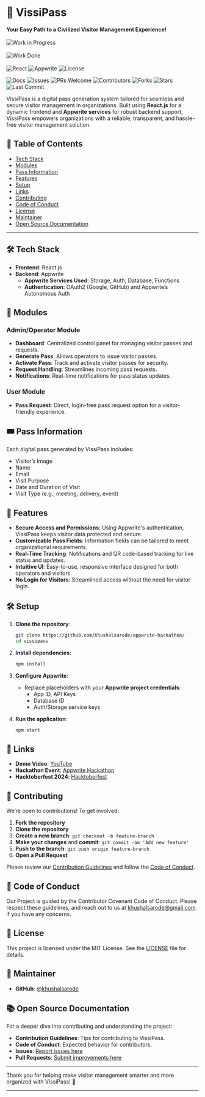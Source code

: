 # 🎫 VissiPass
**Your Easy Path to a Civilized Visitor Management Experience!** <br> <br>
![Work in Progress](https://img.shields.io/badge/Work_in_Progress-Yes-green)<br><br>
![Work Done](https://img.shields.io/badge/Progress-97%25-brightgreen)<br><br>
![React](https://img.shields.io/badge/frontend-react-blue?logo=react&logoColor=white)
![Appwrite](https://img.shields.io/badge/backend-appwrite-red?logo=appwrite&logoColor=white)
![License](https://img.shields.io/badge/license-Apache%202.0-blue)
<!-- ![Visitors](https://visitor-badge.laobi.icu/badge?page_id=khushalsarode.appwrite-hackathon) -->
 <!-- ![Repo Size](https://img.shields.io/github/repo-size/khushalsarode.appwrite-hackathon) -->
![Docs](https://img.shields.io/badge/docs-complete-brightgreen)
![Issues](https://img.shields.io/github/issues/khushalsarode/appwrite-hackathon)
![PRs Welcome](https://img.shields.io/badge/PRs-welcome-brightgreen)
![Contributors](https://img.shields.io/github/contributors/khushalsarode/appwrite-hackathon)
![Forks](https://img.shields.io/github/forks/khushalsarode/appwrite-hackathon?style=social)
![Stars](https://img.shields.io/github/stars/khushalsarode/appwrite-hackathon?style=social)
![Last Commit](https://img.shields.io/github/last-commit/khushalsarode/appwrite-hackathon)


VissiPass is a digital pass generation system tailored for seamless and secure visitor management in organizations. Built using **React.js** for a dynamic frontend and **Appwrite services** for robust backend support, VissiPass empowers organizations with a reliable, transparent, and hassle-free visitor management solution. 

## 📑 Table of Contents
- [Tech Stack](#tech-stack)
- [Modules](#modules)
- [Pass Information](#pass-information)
- [Features](#features)
- [Setup](#setup)
- [Links](#links)
- [Contributing](#contributing)
- [Code of Conduct](#code-of-conduct)
- [License](#license)
- [Maintainer](#maintainer)
- [Open Source Documentation](#open-source-documentation)

---

## 🛠 Tech Stack
- **Frontend**: React.js
- **Backend**: Appwrite
  - **Appwrite Services Used**: Storage, Auth, Database, Functions
  - **Authentication**: OAuth2 (Google, GitHub) and Appwrite’s Autonomous Auth

## 🧩 Modules

### Admin/Operator Module
- **Dashboard**: Centralized control panel for managing visitor passes and requests.
- **Generate Pass**: Allows operators to issue visitor passes.
- **Activate Pass**: Track and activate visitor passes for security.
- **Request Handling**: Streamlines incoming pass requests.
- **Notifications**: Real-time notifications for pass status updates.

### User Module
- **Pass Request**: Direct, login-free pass request option for a visitor-friendly experience.

## 🎟 Pass Information
Each digital pass generated by VissiPass includes:
- Visitor’s Image
- Name
- Email
- Visit Purpose
- Date and Duration of Visit
- Visit Type (e.g., meeting, delivery, event)

## 🚀 Features
- **Secure Access and Permissions**: Using Appwrite's authentication, VissiPass keeps visitor data protected and secure.
- **Customizable Pass Fields**: Information fields can be tailored to meet organizational requirements.
- **Real-Time Tracking**: Notifications and QR code-based tracking for live status and updates.
- **Intuitive UI**: Easy-to-use, responsive interface designed for both operators and visitors.
- **No Login for Visitors**: Streamlined access without the need for visitor login.

## 🛠️ Setup

1. **Clone the repository**:
   ```bash
   git clone https://github.com/Khushalsarode/appwrite-hackathon/
   cd vissipass
   ```

2. **Install dependencies**:
   ```bash
   npm install
   ```

4. **Configure Appwrite**:
   - Replace placeholders with your **Appwrite project credentials**:
      - App ID, API Keys
      - Database ID
      - Auth/Storage service keys

5. **Run the application**:
   ```bash
   npm start
   ```

## 🔗 Links
- **Demo Video**: [YouTube](https://youtu.be/Qmpllvp_ccc)
- **Hackathon Event**: [Appwrite Hackathon](https://appwrite.io/blog/post/appwrite-hacktoberfest-hackathon-2024)
- **Hacktoberfest 2024**: [Hacktoberfest](https://hacktoberfest.com/participation/)

## 🤝 Contributing
We’re open to contributions! To get involved:
1. **Fork the repository**
2. **Clone the repository** 
3. **Create a new branch**: `git checkout -b feature-branch`
4. **Make your changes** and **commit**: `git commit -am 'Add new feature'`
5. **Push to the branch**: `git push origin feature-branch`
6. **Open a Pull Request**

Please review our [Contribution Guidelines](./CONTRIBUTING.md:) and follow the [Code of Conduct](./CODE_OF_CONDUCT.md).

## 📝 Code of Conduct
Our Project is guided by the Contributor Covenant Code of Conduct. Please respect these guidelines, and reach out to us at khushalsarode@gmail.com if you have any concerns.

## 📜 License
This project is licensed under the MIT License. See the [LICENSE](./LICENSE) file for details.

## 🙋 Maintainer
- **GitHub**: [@khushalsarode](https://github.com/khushalsarode)

## 📚 Open Source Documentation
For a deeper dive into contributing and understanding the project:
- **Contribution Guidelines**: Tips for contributing to VissiPass.
- **Code of Conduct**: Expected behavior for contributors.
- **Issues**: [Report issues here](./.github/ISSUE_TEMPLATE/feature_request.yaml)
- **Pull Requests**: [Submit improvements here](./.github/pull_request_template.md)

---

Thank you for helping make visitor management smarter and more organized with VissiPass! 🎉

---


